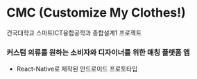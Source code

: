 # CMC (Customize My Clothes!)
건국대학교 스마트ICT융합공학과 종합설계1 프로젝트
### 커스텀 의류를 원하는 소비자와 디자이너를 위한 매칭 플랫폼 앱
* React-Native로 제작된 안드로이드 프로토타입
